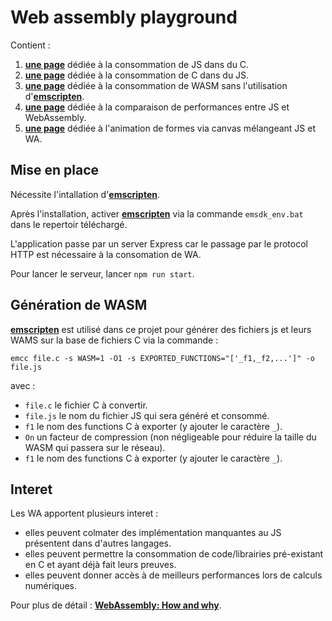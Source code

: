 # Web assembly playground

Contient :
1. **[une page][JSinCLink]** dédiée à la consommation de JS dans du C.
1. **[une page][CinJSLink]** dédiée à la consommation de C dans du JS.
1. **[une page][WASMLink]** dédiée à la consommation de WASM sans l'utilisation d'**[emscripten][emscriptenLink]**.
1. **[une page][PerfLink]** dédiée à la comparaison de performances entre JS et WebAssembly.
1. **[une page][CanvasLink]** dédiée à l'animation de formes via canvas mélangeant JS et WA.

## Mise en place

Nécessite l'intallation d'**[emscripten][emscriptenInstallLink]**.

Après l'installation, activer **[emscripten][emscriptenLink]** via la commande `emsdk_env.bat` dans le repertoir téléchargé.

L'application passe par un server Express car le passage par le protocol HTTP est nécessaire à la consomation de WA.

Pour lancer le serveur, lancer `npm run start`.

## Génération de WASM

**[emscripten][emscriptenInstallLink]** est utilisé dans ce projet pour générer des fichiers js et leurs WAMS sur la base de fichiers C via la commande :

`emcc file.c -s WASM=1 -O1 -s EXPORTED_FUNCTIONS="['_f1,_f2,...']" -o file.js`

avec :
- `file.c` le fichier C à convertir.
- `file.js` le nom du fichier JS qui sera généré et consommé.
- `f1` le nom des functions C à exporter (y ajouter le caractère `_`).
- `On` un facteur de compression (non négligeable pour réduire la taille du WASM qui passera sur le réseau).
- `f1` le nom des functions C à exporter (y ajouter le caractère `_`).

## Interet

Les WA apportent plusieurs interet :
- elles peuvent colmater des implémentation manquantes au JS présentent dans d'autres langages.
- elles peuvent permettre la consommation de code/librairies pré-existant en C et ayant déjà fait leurs preuves.
- elles peuvent donner accès à de meilleurs performances lors de calculs numériques.

Pour plus de détail : **[WebAssembly: How and why][webassemblyLink]**.

[JSinCLink]: https://hugomencoboni.github.io/webassemblyplayground/public/consumeCinJS/index.html
[CinJSLink]: https://hugomencoboni.github.io/webassemblyplayground/public/consumeJSinC/index.html
[WASMLink]: https://hugomencoboni.github.io/webassemblyplayground/public/consumeWithoutEmscripten/index.html
[PerfLink]: https://hugomencoboni.github.io/webassemblyplayground/public/fibonacci/index.html
[CanvasLink]: https://hugomencoboni.github.io/webassemblyplayground/public/canvasBox/index.html

[emscriptenLink]: https://emscripten.org/docs/getting_started/downloads.html
[emscriptenInstallLink]: https://emscripten.org/docs/getting_started/downloads.html
[webassemblyLink]: https://blog.logrocket.com/webassembly-how-and-why-559b7f96cd71/
